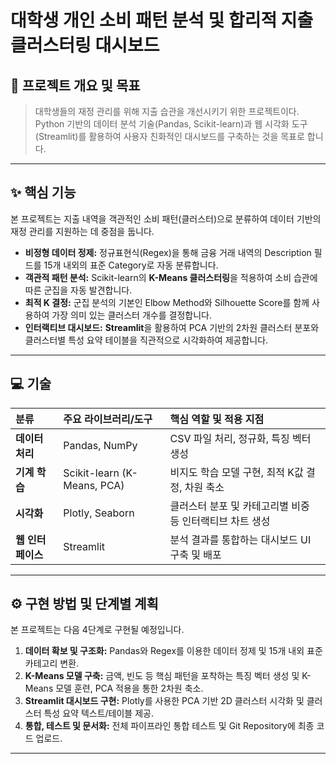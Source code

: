 # 대학생 개인 소비 패턴 분석 및 합리적 지출 클러스터링 대시보드

## 📌 프로젝트 개요 및 목표

> 대학생들의 재정 관리를 위해 지출 습관을 개선시키기 위한 프로젝트이다.
> Python 기반의 데이터 분석 기술(Pandas, Scikit-learn)과 웹 시각화 도구(Streamlit)를 활용하여 사용자 친화적인 대시보드를 구축하는 것을 목표로 합니다.

---

## ✨ 핵심 기능

본 프로젝트는 지출 내역을 객관적인 소비 패턴(클러스터)으로 분류하여 데이터 기반의 재정 관리를 지원하는 데 중점을 둡니다.

* **비정형 데이터 정제:** 정규표현식(Regex)을 통해 금융 거래 내역의 Description 필드를 15개 내외의 표준 Category로 자동 분류합니다.
* **객관적 패턴 분석:** Scikit-learn의 **K-Means 클러스터링**을 적용하여 소비 습관에 따른 군집을 자동 발견합니다.
* **최적 K 결정:** 군집 분석의 기본인 Elbow Method와 Silhouette Score를 함께 사용하여 가장 의미 있는 클러스터 개수를 결정합니다.
* **인터랙티브 대시보드:** **Streamlit**을 활용하여 PCA 기반의 2차원 클러스터 분포와 클러스터별 특성 요약 테이블을 직관적으로 시각화하여 제공합니다.

---

## 💻 기술

| 분류 | 주요 라이브러리/도구 | 핵심 역할 및 적용 지점 |
| :--- | :--- | :--- |
| **데이터 처리** | Pandas, NumPy | CSV 파일 처리, 정규화, 특징 벡터 생성 |
| **기계 학습** | Scikit-learn (K-Means, PCA) | 비지도 학습 모델 구현, 최적 K값 결정, 차원 축소 |
| **시각화** | Plotly, Seaborn | 클러스터 분포 및 카테고리별 비중 등 인터랙티브 차트 생성 |
| **웹 인터페이스** | Streamlit | 분석 결과를 통합하는 대시보드 UI 구축 및 배포 |

---

## ⚙️ 구현 방법 및 단계별 계획

본 프로젝트는 다음 4단계로 구현될 예정입니다.

1.  **데이터 확보 및 구조화:** Pandas와 Regex를 이용한 데이터 정제 및 15개 내외 표준 카테고리 변환.
2.  **K-Means 모델 구축:** 금액, 빈도 등 핵심 패턴을 포착하는 특징 벡터 생성 및 K-Means 모델 훈련, PCA 적용을 통한 2차원 축소.
3.  **Streamlit 대시보드 구현:** Plotly를 사용한 PCA 기반 2D 클러스터 시각화 및 클러스터 특성 요약 텍스트/테이블 제공.
4.  **통합, 테스트 및 문서화:** 전체 파이프라인 통합 테스트 및 Git Repository에 최종 코드 업로드.

---

